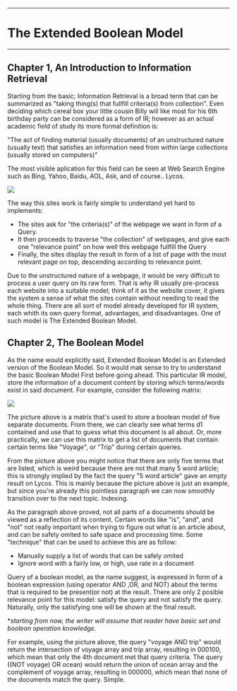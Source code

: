 <hr />
<h1>The Extended Boolean Model</h1>
<hr />
<h2>Chapter 1, An Introduction to Information Retrieval</h2>
<p>Starting from the basic; Information Retrieval is a broad term that can be summarized as &quot;taking  thing(s) that fullfill criteria(s) from collection&quot;. Even deciding which cereal box your little cousin Billy will like most for his 6th birthday party can be considered as a form of IR; however as an actual academic field of study its more formal definition is:</p>
<p>&quot;The act of finding material (usually documents) of an unstructured nature (usually text) that satisfies an information need from within large collections (usually stored on computers)&quot;</p>
<p>The most visible aplication for this field can be seen at Web Search Engine such as Bing, Yahoo, Baidu, AOL, Ask,  and of course.. Lycos. </p>
<p><img src="http://1.bp.blogspot.com/-3WZ9sDYsdQs/T6Dw1jDl2cI/AAAAAAAAARg/Efimh6W5MDU/s1600/Lycos-580x321.jpg" /></p>
<p>The way this sites work is fairly simple to understand yet hard to implements:</p>
<ul>
<li>The sites ask for &quot;the criteria(s)&quot; of the webpage we want in form of a Query.</li>
<li>It then proceeds to traverse &quot;the collection&quot; of webpages, and give each one &quot;relevance point&quot; on how well this webpage fullfill the Query</li>
<li>Finally, the sites display the result in form of a list of page with the most relevant page on top, descending according to relevance point.</li>
</ul>
<p>Due to the unstructured nature of a webpage, it would be very difficult to process a user query on its raw form. That is why IR usually pre-process each website into a suitable model; think of it as the website cover, it gives the system a sense of what the sites contain without needing to read the whole thing. There are all sort of model already developed for IR system, each whith its own query format, advantages, and disadvantages. One of such model is The Extended Boolean Model.</p>
<h2>Chapter 2, The Boolean Model</h2>
<p>As the name would explicitly said, Extended Boolean Model is an Extended version of the Boolean Model. So it would mak sense to try to understand the basic Boolean Model First before going ahead. This particular IR model, store the information of a document content by storing which terms/words exist in said document. For example, consider the following matrix:</p>
<p><img src="https://alaathoughts.files.wordpress.com/2012/08/vec1.jpg" /></p>
<p>The picture above is a matrix that's used to store a boolean model of five separate documents. From there, we can clearly see what terms d1 contained and use that to guess what this document is all about. Or, more practically, we can use this matrix to get a list of documents that contain certain terms like &quot;Voyage&quot;, or &quot;Trip&quot; during certain queries. </p>
<p>From the picture above you might notice that there are only five terms that are listed, which is weird because there are not that many 5 word article; this is strongly implied by the fact the query &quot;5 word article&quot; gave an empty result on Lycos. This is mainly because the picture above is just an example, but since you're already this  pointless paragraph we can now smoothly transition over to the next topic. Indexing.</p>
<p>As the paragraph above proved, not all parts of a documents should be viewed as a reflection of its content. Certain words like &quot;is&quot;, &quot;and&quot;, and &quot;not&quot; not really important when trying to figure out what is an article about, and can be safely omited to safe space and processing time. Some &quot;technique&quot; that can be used to achieve this are as follow:</p>
<ul>
<li>Manually supply a list of words that can be safely omited</li>
<li>Ignore word with a fairly low, or high, use rate in a document</li>
</ul>
<p>Query of a boolean model, as the name suggest, is expressed in form of a boolean expression (using operator AND ,OR, and NOT) about the terms that is required to be present(or not) at the result. There are only 2 posible relevance point for this model: satisfy the query and not satisfy the query. Naturally, only the satisfying one will be shown at the final result. </p>
<p>*<em>starting from now, the writer will assume that reader have basic set and boolean operation knowledge.</em></p>
<p>For example, using the picture above, the query &quot;voyage AND trip&quot; would return the intersection of voyage array and trip array, resulting in 000100, which mean that only the 4th document met that query criteria. The query ((NOT voyage) OR ocean) would return the union of ocean array and the complement of voyage array, resulting in 000000, which mean that none of the documents match the query. Simple.</p>
